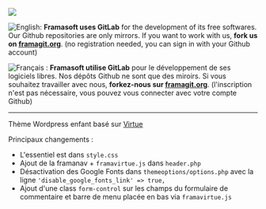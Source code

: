 [![](https://framagit.org/assets/favicon-075eba76312e8421991a0c1f89a89ee81678bcde72319dd3e8047e2a47cd3a42.ico)](https://framagit.org)

![English:](https://upload.wikimedia.org/wikipedia/commons/thumb/a/ae/Flag_of_the_United_Kingdom.svg/20px-Flag_of_the_United_Kingdom.svg.png) **Framasoft uses GitLab** for the development of its free softwares. Our Github repositories are only mirrors.
If you want to work with us, **fork us on [framagit.org](https://framagit.org)**. (no registration needed, you can sign in with your Github account)

![Français :](https://upload.wikimedia.org/wikipedia/commons/thumb/c/c3/Flag_of_France.svg/20px-Flag_of_France.svg.png) **Framasoft utilise GitLab** pour le développement de ses logiciels libres. Nos dépôts Github ne sont que des miroirs.
Si vous souhaitez travailler avec nous, **forkez-nous sur [framagit.org](https://framagit.org)**. (l'inscription n'est pas nécessaire, vous pouvez vous connecter avec votre compte Github)
* * *

Thème Wordpress enfant basé sur [Virtue](https://wordpress.org/themes/virtue)

Principaux changements :

  * L'essentiel est dans ``style.css``
  * Ajout de la framanav + ``framavirtue.js`` dans ``header.php``
  * Désactivation des Google Fonts dans ``themeoptions/options.php`` avec la ligne ``'disable_google_fonts_link' => true,`` 
  * Ajout d'une class ``form-control`` sur les champs du formulaire de commentaire et barre de menu placée en bas via ``framavirtue.js``